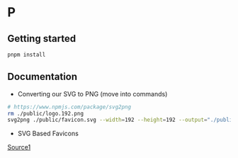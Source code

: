 # P

## Getting started

```sh
pnpm install
```

## Documentation

- Converting our SVG to PNG (move into commands)

```sh
# https://www.npmjs.com/package/svg2png
rm ./public/logo.192.png
svg2png ./public/favicon.svg --width=192 --height=192 --output="./public/logo.192.png"
```

- SVG Based Favicons

[Source1](https://medium.com/swlh/are-you-using-svg-favicons-yet-a-guide-for-modern-browsers-836a6aace3df)
